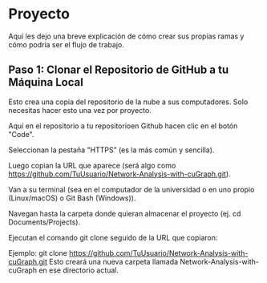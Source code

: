 # Proyecto
Aquí les dejo una breve explicación de cómo crear sus propias ramas y cómo podría ser el flujo de trabajo. 
## Paso 1: Clonar el Repositorio de GitHub a tu Máquina Local

Esto crea una copia del repositorio de la nube a sus computadores. Solo necesitas hacer esto una vez por proyecto.

Aquí en el repositorio a tu repositorioen Github hacen clic en el botón "Code".

Seleccionan la pestaña "HTTPS" (es la más común y sencilla).

Luego copian la URL que aparece (será algo como https://github.com/TuUsuario/Network-Analysis-with-cuGraph.git).

Van a su terminal (sea en el computador de la universidad o en uno propio (Linux/macOS) o Git Bash (Windows)).

Navegan hasta la carpeta donde quieran almacenar el proyecto (ej. cd Documents/Projects).

Ejecutan el comando git clone seguido de la URL que copiaron:

Ejemplo:
git clone https://github.com/TuUsuario/Network-Analysis-with-cuGraph.git
Esto creará una nueva carpeta llamada Network-Analysis-with-cuGraph en ese directorio actual.

